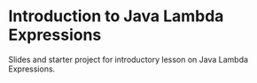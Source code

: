 # Introduction to Java Lambda Expressions

Slides and starter project for introductory lesson on Java Lambda Expressions.
